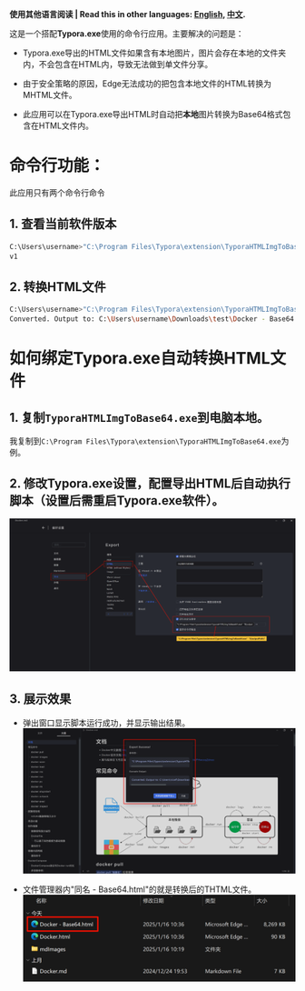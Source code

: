**使用其他语言阅读 | Read this in other languages: [English](README_en.md), [中文](README.md).**



这是一个搭配**Typora.exe**使用的命令行应用。主要解决的问题是：

- Typora.exe导出的HTML文件如果含有本地图片，图片会存在本地的文件夹内，不会包含在HTML内，导致无法做到单文件分享。

- 由于安全策略的原因，Edge无法成功的把包含本地文件的HTML转换为MHTML文件。

- 此应用可以在Typora.exe导出HTML时自动把**本地**图片转换为Base64格式包含在HTML文件内。
  
  

# 命令行功能：

此应用只有两个命令行命令

## 1. 查看当前软件版本

```bash
C:\Users\username>"C:\Program Files\Typora\extension\TyporaHTMLImgToBase64.exe" -v
v1
```

## 2. 转换HTML文件

```bash
C:\Users\username>"C:\Program Files\Typora\extension\TyporaHTMLImgToBase64.exe" "C:\Users\nicef\Downloads\test\Docker.html"
Converted. Output to: C:\Users\username\Downloads\test\Docker - Base64.html
```



# 如何绑定Typora.exe自动转换HTML文件

## 1. 复制`TyporaHTMLImgToBase64.exe`到电脑本地。

我复制到`C:\Program Files\Typora\extension\TyporaHTMLImgToBase64.exe`为例。

## 2. 修改Typora.exe设置，配置导出HTML后自动执行脚本（设置后需重启Typora.exe软件）。

![88c95d36-9f1b-46a0-9f47-805e05af681c](./mdimages/88c95d36-9f1b-46a0-9f47-805e05af681c.png)

## 3. 展示效果

- 弹出窗口显示脚本运行成功，并显示输出结果。
  ![13ab9266-f60d-4db6-aa32-95b53733a0ca](./mdimages/13ab9266-f60d-4db6-aa32-95b53733a0ca.png)

- 文件管理器内"同名 - Base64.html"的就是转换后的THTML文件。
  ![eb7ef0cd-ef95-4e98-bffa-496d9e4072f5](./mdimages/eb7ef0cd-ef95-4e98-bffa-496d9e4072f5.png)
